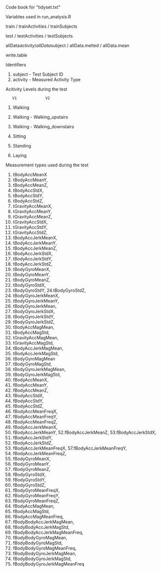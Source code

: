Code book for "tidyset.txt" 

Variables used in run_analysis.R

train /
trainActivities /
trainSubjects

test /
testActivities /
testSubjects

allData$activity /
allData$subject /
allData.melted /
allData.mean

write.table

Identifiers 

 1. subject - Test Subject ID           
 2. activity - Measured Activity Type
 
 

Acitivity Levels during the test

       V1             V2

 1. Walking    

 2. Walking   -   Walking_upstairs 

 3. Walking   -   Walking_downstairs

 4. Sitting

 5. Standing

 6. Laying
 
 

Measurement types used during the test
  
 1. tBodyAccMeanX 
 2. tBodyAccMeanY, 
 3. tBodyAccMeanZ, 
 4. tBodyAccStdX, 
 5. tBodyAccStdY, 
 6. tBodyAccStdZ, 
 7. tGravityAccMeanX, 
 8. tGravityAccMeanY, 
 9. tGravityAccMeanZ, 
 10. tGravityAccStdX, 
 11. tGravityAccStdY, 
 12. tGravityAccStdZ, 
 13. tBodyAccJerkMeanX, 
 14. tBodyAccJerkMeanY, 
 15. tBodyAccJerkMeanZ, 
 16. tBodyAccJerkStdX, 
 17. tBodyAccJerkStdY, 
 18. tBodyAccJerkStdZ, 
 19. tBodyGyroMeanX, 
 20. tBodyGyroMeanY, 
 21. tBodyGyroMeanZ, 
 22. tBodyGyroStdX, 
 23. tBodyGyroStdY, 
 24.tBodyGyroStdZ, 
 25. tBodyGyroJerkMeanX, 
 26. tBodyGyroJerkMeanY, 
 27. tBodyGyroJerkMean, 
 28. tBodyGyroJerkStdX, 
 29. tBodyGyroJerkStdY, 
 30. tBodyGyroJerkStdZ, 
 31. tBodyAccMagMean, 
 32. tBodyAccMagStd, 
 33. tGravityAccMagMean, 
 34. tGravityAccMagStd, 
 35. tBodyAccJerkMagMean, 
 36. tBodyAccJerkMagStd, 
 37. tBodyGyroMagMean      
 38. tBodyGyroMagStd, 
 39. tBodyGyroJerkMagMean, 
 40. tBodyGyroJerkMagStd, 
 41. fBodyAccMeanX, 
 42. fBodyAccMeanY, 
 43. fBodyAccMeanZ, 
 44. fBodyAccStdX, 
 45. fBodyAccStdY, 
 46. fBodyAccStdZ, 
 47. fBodyAccMeanFreqX, 
 48. fBodyAccMeanFreqY, 
 49. fBodyAccMeanFreqZ, 
 50. fBodyAccJerkMeanX, 
 51. fBodyAccJerkMeanY,
 52.fBodyAccJerkMeanZ, 
 53.fBodyAccJerkStdX, 
 54. fBodyAccJerkStdY,
 55. fBodyAccJerkStdZ, 
 56. fBodyAccJerkMeanFreqX, 
 57.fBodyAccJerkMeanFreqY, 
 58. fBodyAccJerkMeanFreqZ, 
 59. fBodyGyroMeanX,
 60. fBodyGyroMeanY,
 61. fBodyGyroMeanZ,
 62. fBodyGyroStdX,
 63. fBodyGyroStdY,
 64. fBodyGyroStdZ, 
 65. fBodyGyroMeanFreqX, 
 66. fBodyGyroMeanFreqY,
 67. fBodyGyroMeanFreqZ,
 68. fBodyAccMagMean,
 69. fBodyAccMagStd, 
 70. fBodyAccMagMeanFreq, 
 71. fBodyBodyAccJerkMagMean, 
 72. fBodyBodyAccJerkMagStd,
 73. fBodyBodyAccJerkMagMeanFreq,
 74. fBodyBodyGyroMagMean, 
 75. fBodyBodyGyroMagStd,
 76. fBodyBodyGyroMagMeanFreq, 
 77. fBodyBodyGyroJerkMagMean, 
 78. fBodyBodyGyroJerkMagStd, 
 79. fBodyBodyGyroJerkMagMeanFreq

